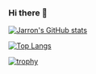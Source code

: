 ### Hi there 👋

[![Jarron's GitHub stats](https://github-readme-stats.vercel.app/api?username=Jarron-Ng&show_icons=true&theme=radical&count_private=true)](https://github.com/anuraghazra/github-readme-stats)

[![Top Langs](https://github-readme-stats.vercel.app/api/top-langs/?username=Jarron-Ng&layout=compact)](https://github.com/anuraghazra/github-readme-stats)

[![trophy](https://github-profile-trophy.vercel.app/?username=Jarron-Ng&theme=onedark)](https://github.com/ryo-ma/github-profile-trophy)

<!--
**Jarron-Ng/Jarron-Ng** is a ✨ _special_ ✨ repository because its `README.md` (this file) appears on your GitHub profile.

Here are some ideas to get you started:

- 🔭 I’m currently working on ...
- 🌱 I’m currently learning ...
- 👯 I’m looking to collaborate on ...
- 🤔 I’m looking for help with ...
- 💬 Ask me about ...
- 📫 How to reach me: ...
- 😄 Pronouns: ...
- ⚡ Fun fact: ...
-->
